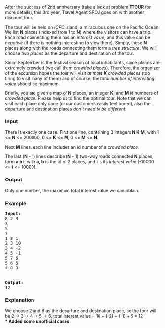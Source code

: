 <p>After the success of 2nd anniversary (take a look at problem <b>FTOUR</b> for more details), this 3rd year, Travel Agent SPOJ goes on with another discount tour.</p>

<p> The tour will be held on <i>ICPC</i> island, a miraculous one on the Pacific Ocean. We list <b>N</b> places (indexed from 1 to <b>N</b>) where the visitors can have a trip. Each road connecting them has an <i>interest value</i>, and this value can be <i>negative</i> (if there is nothing interesting to view there). Simply, these <b>N</b> places along with the roads connecting them form a <i>tree structure</i>. We will choose <i>two places</i> as the departure and destination of the tour.</p>

<p> Since September is the festival season of local inhabitants, some places are extremely crowded (we call them <i>crowded places</i>). Therefore, the organizer of the excursion hopes the tour will visit <i>at most <b>K</b> crowded places</i> (too tiring to visit many of them) and of course, the <i>total number of interesting value</i> should be maximum.</p>

<p>Briefly, you are given a map of <b>N</b> places, an integer <b>K</b>, and <b>M</b> id numbers of <i>crowded place</i>. Please help us to find the optimal tour. Note that we can visit each place only <i>once</i> (or our customers easily feel bored), also the departure and destination places <i>don't need to be different</i>.</p>

<h3>Input</h3>
<p>There is exactly one case. First one line, containing 3 integers <b>N K M</b>, with 1 &lt;= <b>N</b> &lt;= 200000, 0 &lt;= <b>K</b> &lt;= <b>M</b>, 0 &lt;= <b>M</b> &lt;= <b>N</b>.
</p><p>Next <b>M</b> lines, each line includes an id number of a <i>crowded place</i>.
</p><p>The last (<b>N</b> - 1) lines describe (<b>N</b> - 1) two-way roads connected <b>N</b> places, form <b>a b i</b>, with <b>a, b</b> is the id of 2 places, and <b>i</b> is its <i>interest value</i> (-10000 &lt;= <b>i</b> &lt;= 10000).

</p><h3>Output</h3>
<p>Only one number, the maximum total interest value we can obtain.

</p><h3>Example</h3>

<pre><b>Input:</b>
8 2 3
3
5
7
1 3 1
2 3 10
3 4 -2
4 5 -1
5 7 6
5 6 5
4 8 3


<b>Output:</b>
12
</pre>

<h3>Explanation</h3>
<p>We choose 2 and 6 as the departure and destination place, so the tour will be 2 -&gt; 3 -&gt; 4 -&gt; 5 -&gt; 6, total interest value = 10 + (-2) + (-1) + 5 = 12
<br>
<b>* Added some unofficial cases</b>
</p>